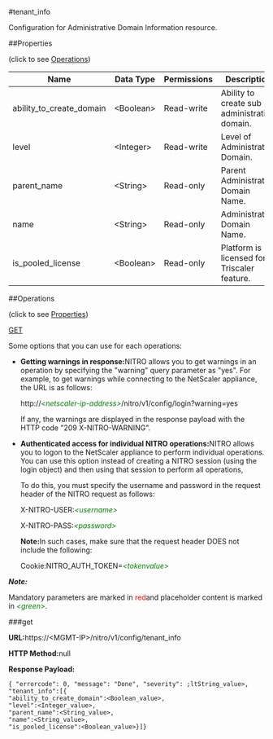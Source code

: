#tenant_info

Configuration for Administrative Domain Information resource.


##Properties 
<span>(click to see [Operations](#opera))</span>


<table><thead><tr><th>Name</th><th>Data Type</th><th>Permissions</th><th>Description</th></tr></thead><tbody><tr><td>ability_to_create_domain</td><td>&lt;Boolean></td><td>Read-write</td><td>Ability to create sub administrative domain.</td></tr><tr><td>level</td><td>&lt;Integer></td><td>Read-write</td><td>Level of Administrative Domain.</td></tr><tr><td>parent_name</td><td>&lt;String></td><td>Read-only</td><td>Parent Administrative Domain Name.</td></tr><tr><td>name</td><td>&lt;String></td><td>Read-only</td><td>Administrative Domain Name.</td></tr><tr><td>is_pooled_license</td><td>&lt;Boolean></td><td>Read-only</td><td>Platform is licensed for Triscaler feature.</td></tr></tbody></table>
##Operations 
<span>(click to see [Properties](#prope))</span>


[GET]()


Some options that you can use for each operations:
<ul><li><p><b>Getting warnings in response:</b>NITRO allows you to get warnings in an operation by specifying the "warning" query parameter as "yes". For example, to get warnings while connecting to the NetScaler appliance, the URL is as follows:</p><p>http://<span style="color:green;font-style:italic;">&lt;netscaler-ip-address&gt;</span>/nitro/v1/config/login?warning=yes</p><p>If any, the warnings are displayed in the response payload with the HTTP code "209 X-NITRO-WARNING".</p></li><li><p><b>Authenticated access for individual NITRO operations:</b>NITRO allows you to logon to the NetScaler appliance to perform individual operations. You can use this option instead of creating a NITRO session (using the login object) and then using that session to perform all operations,</p><p>To do this, you must specify the username and password in the request header of the NITRO request as follows:</p><p>X-NITRO-USER:<span style="color:green;font-style:italic;">&lt;username&gt;</span></p><p>X-NITRO-PASS:<span style="color:green;font-style:italic;">&lt;password&gt;</span></p><p><b>Note:</b>In such cases, make sure that the request header DOES not include the following:</p><p>Cookie:NITRO_AUTH_TOKEN=<span style="color:green;font-style:italic;">&lt;tokenvalue&gt;</span></p></li></ul>



***Note:*** 
Mandatory parameters are marked in <span style="color:#FF0000;">red</span>and placeholder content is marked in <span style="color:green;font-style:italic">&lt;green&gt;</span>.

###get



<b>URL:</b>https://&lt;MGMT-IP&gt;/nitro/v1/config/tenant_info
<b>HTTP Method:</b>null
<b>Response Payload: </b>```{ "errorcode": 0, "message": "Done", "severity": ;ltString_value>, "tenant_info":[{"ability_to_create_domain":<Boolean_value>,"level":<Integer_value>,"parent_name":<String_value>,"name":<String_value>,"is_pooled_license":<Boolean_value>}]}```



